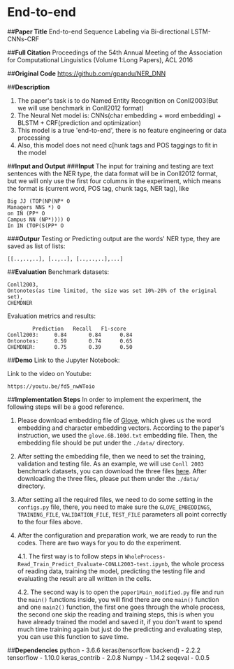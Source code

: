 # **End-to-end**

##**Paper Title**
End-to-end Sequence Labeling via Bi-directional LSTM-CNNs-CRF

##**Full Citation**
Proceedings of the 54th Annual Meeting of the Association for Computational Linguistics (Volume 1:Long Papers), ACL 2016

##**Original Code**
https://github.com/gpandu/NER_DNN

##**Description**
1. The paper's task is to do Named Entity Recognition on Conll2003(But we will use benchmark in Conll2012 format)
2. The Neural Net model is: CNNs(char embedding + word embedding) + BLSTM + CRF(prediction and optimization)
3. This model is a true 'end-to-end', there is no feature engineering or data processing
4. Also, this model does not need c[hunk tags and POS taggings to fit in the model

##**Input and Output**
###**Input**
The input for training and testing are text sentences with the NER type, the data format will be in Conll2012 format, but we will
only use the first four columns in the experiment, which means the format is (current word, POS tag, chunk tags, NER tag), like 

    Big JJ (TOP(NP(NP* O
    Managers NNS *) O
    on IN (PP* O
    Campus NN (NP*)))) O
    In IN (TOP(S(PP* O

###**Outpur**
Testing or Predicting output are the words' NER type, they are saved as list of lists:

    [[..,..,..], [..,..], [..,..,..],...]

##**Evaluation**
Benchmark datasets:

    Conll2003, 
    Ontonotes(as time limited, the size was set 10%-20% of the original set), 
    CHEMDNER
    
Evaluation metrics and results:

		    Prediction   Recall   F1-score
	Conll2003:     0.84       0.84      0.84
	Ontonotes:     0.59       0.74      0.65
	CHEMDNER:      0.75       0.39      0.50

##**Demo**
Link to the Jupyter Notebook:


Link to the video on Youtube:

    https://youtu.be/fd5_nwWToio

##**Implementation Steps**
In order to implement the experiment, the following steps will be a 
good reference.
1. Please download embedding file of [Glove](https://nlp.stanford.edu/projects/glove/), 
which gives us the word embedding and character embedding vectors. 
According to the paper's instruction, we used the `glove.6B.100d.txt` embedding file. 
Then, the embedding file should be put under the `./data/` directory.
2. After setting the embedding file, then we need to set the training, validation and testing file. 
As an example, we will use `Conll 2003` benchmark datasets, you can download the three files [here](https://www.kaggle.com/alaakhaled/conll003-englishversion).
After downloading the three files, please put them under the `./data/` directory.
3. After setting all the required files, we need to do some setting in the `configs.py` file, 
there, you need to make sure the `GLOVE_EMBEDDINGS`, `TRAINING_FILE`, `VALIDATION_FILE`, `TEST_FILE` parameters all point correctly to the four files above.
4. After the configuration and preparation work, we are ready to run the codes.
There are two ways for you to do the experiment. 

    4.1. The first way is to follow steps in `WholeProcess-Read_Train_Predict_Evaluate-CONLL2003-test.ipynb`,
    the whole process of reading data, training the model, predicting the testing file and evaluating the result are all written in the cells.

    4.2. The second way is to open the `paper1Main_modified.py` file and run the `main()` functions inside, you will find
    there are one `main()` function and one `main2()` function, the first one goes through the whole process, the second one skip the reading and 
    training steps, this is when you have already trained the model and saved it, if you don't want to spend much time training again but just do 
    the predicting and evaluating step, you can use this function to save time.
     
##**Dependencies**
    python - 3.6.6
    keras(tensorflow backend) - 2.2.2
    tensorflow - 1.10.0
    keras_contrib - 2.0.8
    Numpy - 1.14.2
    seqeval - 0.0.5

